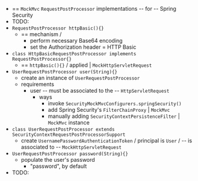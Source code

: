 * == `MockMvc` `RequestPostProcessor` implementations -- for -- Spring Security
* TODO:
* `RequestPostProcessor httpBasic(){}`
  * == mechanism /
    * perform necessary Base64 encoding
    * set the Authorization header = HTTP Basic
* `class HttpBasicRequestPostProcessor implements RequestPostProcessor{}`
  * == `httpBasic(){}` / applied | `MockHttpServletRequest`
* `UserRequestPostProcessor user(String){}`
  * create an instance of `UserRequestPostProcessor`
  * requirements
    * user -- must be associated to the -- `HttpServletRequest`
      * ways
        * invoke `SecurityMockMvcConfigurers.springSecurity()`
        * add Spring Security's `FilterChainProxy` | `MockMvc`
        * manually adding `SecurityContextPersistenceFilter` | `MockMvc` instance
* `class UserRequestPostProcessor extends SecurityContextRequestPostProcessorSupport`
  * create `UsernamePasswordAuthenticationToken` / principal is `User` / -- is associated to -- `MockHttpServletRequest`
* `UserRequestPostProcessor password(String){}`
  * populate the user's password
    * "password", by default
* TODO: